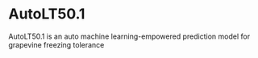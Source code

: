 # AutoLT50.1
AutoLT50.1 is an auto machine learning-empowered prediction model for grapevine freezing tolerance
